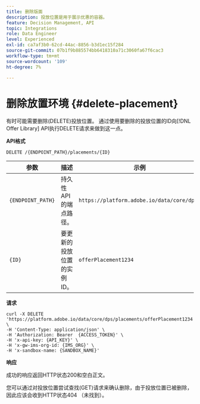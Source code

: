 ```yaml
---
title: 删除版面
description: 投放位置是用于展示优惠的容器。
feature: Decision Management, API
topic: Integrations
role: Data Engineer
level: Experienced
exl-id: ca7af3b0-62cd-44ac-8856-b3d1ec15f284
source-git-commit: 07b1f9b885574bb6418310a71c3060fa67f6cac3
workflow-type: tm+mt
source-wordcount: '109'
ht-degree: 7%

---
```


# 删除放置环境 {#delete-placement}

有时可能需要删除(DELETE)投放位置。 通过使用要删除的投放位置的ID向[!DNL Offer Library] API执行DELETE请求来做到这一点。

**API格式**

```http
DELETE /{ENDPOINT_PATH}/placements/{ID}
```

| 参数 | 描述 | 示例 |
| --------- | ----------- | ------- |
| `{ENDPOINT_PATH}` | 持久性API的端点路径。 | `https://platform.adobe.io/data/core/dps/` |
| `{ID}` | 要更新的投放位置的实例ID。 | `offerPlacement1234` |

**请求**

```shell
curl -X DELETE 'https://platform.adobe.io/data/core/dps/placements/offerPlacement1234' \
-H 'Content-Type: application/json' \
-H 'Authorization: Bearer  {ACCESS_TOKEN}' \
-H 'x-api-key: {API_KEY}' \
-H 'x-gw-ims-org-id: {IMS_ORG}' \
-H 'x-sandbox-name: {SANDBOX_NAME}'
```

**响应**

成功的响应返回HTTP状态200和空白正文。

您可以通过对投放位置尝试查找(GET)请求来确认删除，由于投放位置已被删除，因此应该会收到HTTP状态404 （未找到）。

